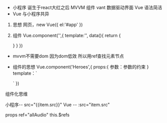 - 小程序 诞生于react大红之后
  MVVM 组件 vant
  数据驱动界面
  Vue 语法简洁
- Vue 与小程序共异
1. 思想
  网页，new Vue({
    el:'#app'
  })
2. 组件
  Vue.component('',{
    template:'',
    data(){
      return {

      }
    }
  })

- mvvm不需要dom 因为dom低效
  所以用ref查找元素节点

- 组件的思想
 Vue.component('Heroes',{
   props:{
     参数：参数的约束
   }
   template：`

   `
 })

 组件化思维
 <Heroes :heroes="heroes"/>

 小程序-- src="{{item.src}}"
 Vue --  :src="item.src"

 props
 ref="allAudio" this.$refs